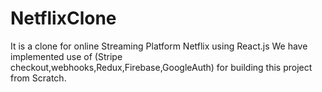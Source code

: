 # NetflixClone
It is a clone for online Streaming Platform Netflix using React.js
We have implemented use of (Stripe checkout,webhooks,Redux,Firebase,GoogleAuth) for building this project from Scratch. 
